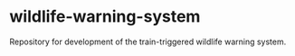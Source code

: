 # wildlife-warning-system
Repository for development of the train-triggered wildlife warning system.
